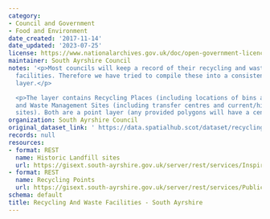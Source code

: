 ```yaml
---
category:
- Council and Government
- Food and Environment
date_created: '2017-11-14'
date_updated: '2023-07-25'
license: https://www.nationalarchives.gov.uk/doc/open-government-licence/version/3/
maintainer: South Ayrshire Council
notes: '<p>Most councils will keep a record of their recycling and waste management
  facilities. Therefore we have tried to compile these into a consistent national
  layer.</p>

  <p>The layer contains Recycling Places (including locations of bins and centres)
  and Waste Management Sites (including transfer centres and current/historic landfill
  sites). Both are a point layer (any provided polygons will have a centroid created).</p>'
organization: South Ayrshire Council
original_dataset_link: ' https://data.spatialhub.scot/dataset/recycling_and_waste_facilities-sa'
records: null
resources:
- format: REST
  name: Historic Landfill sites
  url: https://gisext.south-ayrshire.gov.uk/server/rest/services/Inspire/OpenData/FeatureServer/6
- format: REST
  name: Recycling Points
  url: https://gisext.south-ayrshire.gov.uk/server/rest/services/Public/PublicMapLayers/MapServer/25
schema: default
title: Recycling And Waste Facilities - South Ayrshire
---
```

